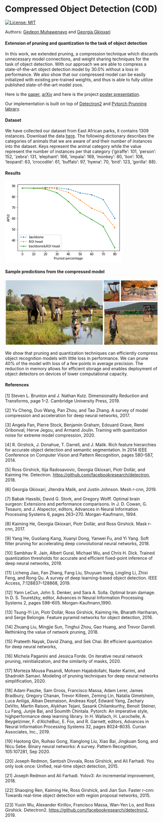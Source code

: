 # Compressed Object Detection (COD)
[![License: MIT](https://img.shields.io/badge/License-MIT-yellow.svg)](https://opensource.org/licenses/MIT)


Authors: [Gedeon Muhawenayo](https://gedeonmuhawenayo.github.io/) and [Georgia Gkioxari](https://gkioxari.github.io/)

#### Extension of pruning and quantization to the task of object detection

In this work, we extended pruning, a compression technique which discards unnecessary model connections, and weight sharing techniques for the task of object detection. With our approach we are able to compress a state-of-the-art object detection model by 30.0% without a loss in performance. We also show that our compressed model can be easily initialized with existing pre-trained weights, and thus is able to fully utilize published state-of-the-art model zoos.

Here is the [paper](https://gedeonmuhawenayo.github.io/files/projects/compression/AMMI_FINAL_PAPER.pdf), [arXiv](https://arxiv.org/abs/2102.02896) and here is the project [poster presentation](https://github.com/Gedeon-m-gedus/compressed_object_detection/blob/main/docs/compressed_object_detection_BAI_poster.png).

Our implementation is built on top of [Detectron2](https://detectron2.readthedocs.io/) and [Pytorch Prunning labrary](https://pytorch.org/tutorials/intermediate/pruning_tutorial.html).

#### Dataset
We have collected our dataset from East African parks, it contains 1309 instances. Download the data [here](https://drive.google.com/file/d/141iHvqb_rD_WwtIhespCSA9maHzQCbb2/view?usp=sharing). The following dictionary describes the categories of animals that we are aware of and their number of instances into the dataset. Keys represent the animal category while the value represent the number of instances per that category {’giraffe’: 101, ’person’: 152, ’zebra’: 131, ’elephant’: 166, ’impala’: 169, ’monkey’: 80, ’lion’: 108, ’leopard’: 63, ’crocodile’: 61, ’buffalo’: 97, ’hyena’: 70, ’bird’: 123, ’gorilla’: 88}.

#### Results
![alt text](images/AP50.png)

#### Sample predictions from the compressed model
![alt text](images/sample_pred.png)

We show that pruning and quantization techniques can efficiently compress object recognition models with little loss in performance. We can prune 40% of the model with loss of a few points in average precision. The reduction in memory allows for efficient storage and enables deployment of object detectors on devices of lower computational capacity.

#### References
[1] Steven L. Brunton and J. Nathan Kutz. Dimensionality Reduction and Transforms, page 1–2.
Cambridge University Press, 2019.

[2] Yu Cheng, Duo Wang, Pan Zhou, and Tao Zhang. A survey of model compression and
acceleration for deep neural networks, 2017.

[3] Angela Fan, Pierre Stock, Benjamin Graham, Edouard Grave, Remi Gribonval, Herve Jegou,
and Armand Joulin. Training with quantization noise for extreme model compression, 2020.

[4] R. Girshick, J. Donahue, T. Darrell, and J. Malik. Rich feature hierarchies for accurate object
detection and semantic segmentation. In 2014 IEEE Conference on Computer Vision and
Pattern Recognition, pages 580–587, 2014.

[5] Ross Girshick, Ilija Radosavovic, Georgia Gkioxari, Piotr Dollár, and Kaiming He. Detectron.
https://github.com/facebookresearch/detectron, 2018.

[6] Georgia Gkioxari, Jitendra Malik, and Justin Johnson. Mesh r-cnn, 2019.

[7] Babak Hassibi, David G. Stork, and Gregory Wolff. Optimal brain surgeon: Extensions and
performance comparisons. In J. D. Cowan, G. Tesauro, and J. Alspector, editors, Advances in
Neural Information Processing Systems 6, pages 263–270. Morgan-Kaufmann, 1994.

[8] Kaiming He, Georgia Gkioxari, Piotr Dollár, and Ross Girshick. Mask r-cnn, 2017.

[9] Yang He, Guoliang Kang, Xuanyi Dong, Yanwei Fu, and Yi Yang. Soft filter pruning for
accelerating deep convolutional neural networks, 2018.

[10] Sambhav R. Jain, Albert Gural, Michael Wu, and Chris H. Dick. Trained quantization thresholds
for accurate and efficient fixed-point inference of deep neural networks, 2019.

[11] Licheng Jiao, Fan Zhang, Fang Liu, Shuyuan Yang, Lingling Li, Zhixi Feng, and Rong Qu. A
survey of deep learning-based object detection. IEEE Access, 7:128837–128868, 2019.

[12] Yann LeCun, John S. Denker, and Sara A. Solla. Optimal brain damage. In D. S. Touretzky, editor, Advances in Neural Information Processing Systems 2, pages 598–605. Morgan-Kaufmann,1990.

[13] Tsung-Yi Lin, Piotr Dollár, Ross Girshick, Kaiming He, Bharath Hariharan, and Serge Belongie.
Feature pyramid networks for object detection, 2016.

[14] Zhuang Liu, Mingjie Sun, Tinghui Zhou, Gao Huang, and Trevor Darrell. Rethinking the value
of network pruning, 2018.

[15] Prateeth Nayak, David Zhang, and Sek Chai. Bit efficient quantization for deep neural networks,


[16] Michela Paganini and Jessica Forde. On iterative neural network pruning, reinitialization, and
the similarity of masks, 2020.

[17] Morteza Mousa Pasandi, Mohsen Hajabdollahi, Nader Karimi, and Shadrokh Samavi. Modeling
of pruning techniques for deep neural networks simplification, 2020.

[18] Adam Paszke, Sam Gross, Francisco Massa, Adam Lerer, James Bradbury, Gregory Chanan,
Trevor Killeen, Zeming Lin, Natalia Gimelshein, Luca Antiga, Alban Desmaison, Andreas
Kopf, Edward Yang, Zachary DeVito, Martin Raison, Alykhan Tejani, Sasank Chilamkurthy,
Benoit Steiner, Lu Fang, Junjie Bai, and Soumith Chintala. Pytorch: An imperative style, highperformance deep learning library. In H. Wallach, H. Larochelle, A. Beygelzimer, F. d'AlchéBuc, E. Fox, and R. Garnett, editors, Advances in Neural Information Processing Systems 32,
pages 8024–8035. Curran Associates, Inc., 2019.

[19] Haotong Qin, Ruihao Gong, Xianglong Liu, Xiao Bai, Jingkuan Song, and Nicu Sebe. Binary
neural networks: A survey. Pattern Recognition, 105:107281, Sep 2020.

[20] Joseph Redmon, Santosh Divvala, Ross Girshick, and Ali Farhadi. You only look once: Unified,
real-time object detection, 2015.

[21] Joseph Redmon and Ali Farhadi. Yolov3: An incremental improvement, 2018.

[22] Shaoqing Ren, Kaiming He, Ross Girshick, and Jian Sun. Faster r-cnn: Towards real-time
object detection with region proposal networks, 2015.

[23] Yuxin Wu, Alexander Kirillov, Francisco Massa, Wan-Yen Lo, and Ross Girshick. Detectron2.
https://github.com/facebookresearch/detectron2, 2019.


